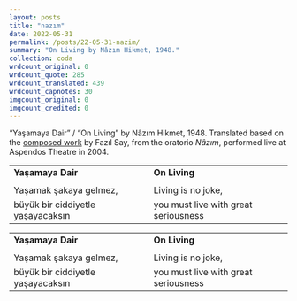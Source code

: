 ```yaml
---
layout: posts
title: "nazım"
date: 2022-05-31
permalink: /posts/22-05-31-nazim/
summary: "On Living by Nâzım Hikmet, 1948."
collection: coda
wrdcount_original: 0
wrdcount_quote: 285
wrdcount_translated: 439
wrdcount_capnotes: 30
imgcount_original: 0
imgcount_credited: 0
---
```

<span class="text-body-credit">“Yaşamaya Dair” / “On Living” by Nâzım Hikmet, 1948. Translated based on the [composed work](https://fazilsay.com/music/) by Fazıl Say, from the oratorio *Nâzım*, performed live at Aspendos Theatre in 2004.</span>

| | | |
|-|-|-|
|**Yaşamaya Dair**| |**On Living**|
| | | |
|Yaşamak şakaya gelmez,| |Living is no joke,|
|büyük bir ciddiyetle yaşayacaksın| |you must live with great seriousness|

<div class="color-table">

| | | |
|-|-|-|
|**Yaşamaya Dair**| |**On Living**|
| | | |
|Yaşamak şakaya gelmez,| |Living is no joke,|
|büyük bir ciddiyetle yaşayacaksın| |you must live with great seriousness|

</div>

